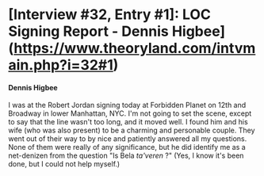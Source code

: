 # [Interview #32, Entry #1]: LOC Signing Report - Dennis Higbee](https://www.theoryland.com/intvmain.php?i=32#1)

#### Dennis Higbee

I was at the Robert Jordan signing today at Forbidden Planet on 12th and Broadway in lower Manhattan, NYC. I'm not going to set the scene, except to say that the line wasn't too long, and it moved well. I found him and his wife (who was also present) to be a charming and personable couple. They went out of their way to by nice and patiently answered all my questions. None of them were really of any significance, but he did identify me as a net-denizen from the question "Is Bela
*ta'veren*
?" (Yes, I know it's been done, but I could not help myself.)


